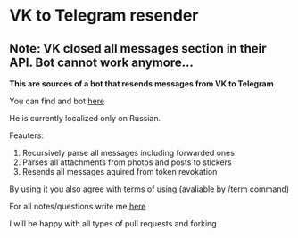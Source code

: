 # VK to Telegram resender
## Note: VK closed all messages section in their API. Bot cannot work anymore...

**This are sources of a bot that resends messages from VK to Telegram**

You can find and bot [here](https://t.me/VkResenderBot)

He is currently localized only on Russian.

Feauters:
1. Recursively parse all messages including forwarded ones
2. Parses all attachments from photos and posts to stickers
3. Resends all messages aquired from token revokation

By using it you also agree with terms of using (avaliable by /term command)

For all notes/questions write me [here](https://t.me/hazzus)

I will be happy with all types of pull requests and forking
